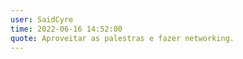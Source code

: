 ```yaml
---
user: SaidCyre
time: 2022-06-16 14:52:00
quote: Aproveitar as palestras e fazer networking.
---
```

